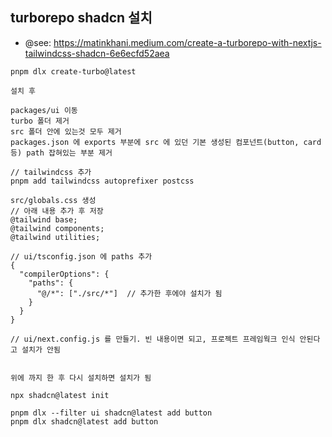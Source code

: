 ## turborepo shadcn 설치

- @see: https://matinkhani.medium.com/create-a-turborepo-with-nextjs-tailwindcss-shadcn-6e6ecfd52aea

```
pnpm dlx create-turbo@latest

설치 후

packages/ui 이동
turbo 폴더 제거
src 폴더 안에 있는것 모두 제거
packages.json 에 exports 부분에 src 에 있던 기본 생성된 컴포넌트(button, card 등) path 잡혀있는 부분 제거

// tailwindcss 추가
pnpm add tailwindcss autoprefixer postcss

src/globals.css 생성
// 아래 내용 추가 후 저장
@tailwind base;
@tailwind components;
@tailwind utilities;

// ui/tsconfig.json 에 paths 추가
{
  "compilerOptions": {
    "paths": {
      "@/*": ["./src/*"]  // 추가한 후에야 설치가 됨
    }
  }
}

// ui/next.config.js 를 만들기. 빈 내용이면 되고, 프로젝트 프레임웍크 인식 안된다고 설치가 안됨


위에 까지 한 후 다시 설치하면 설치가 됨

npx shadcn@latest init
```

```
pnpm dlx --filter ui shadcn@latest add button
pnpm dlx shadcn@latest add button
```
